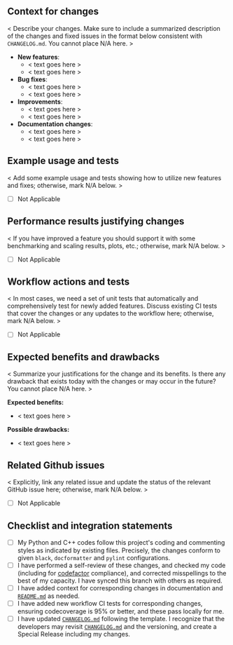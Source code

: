 ## Context for changes

< Describe your changes. Make sure to include a summarized description of the changes and fixed issues in the format below consistent with `CHANGELOG.md`. You cannot place N/A here. >

- **New features**:
    * <  text goes here >
    * <  text goes here >
- **Bug fixes**: 
    * <  text goes here >
    * <  text goes here >
- **Improvements**: 
    * <  text goes here >
    * <  text goes here >
- **Documentation changes**:
    * <  text goes here >
    * <  text goes here >

## Example usage and tests

< Add some example usage and tests showing how to utilize new features and fixes; otherwise, mark N/A below. >
- [ ] Not Applicable


## Performance results justifying changes

< If you have improved a feature you should support it with some benchmarking and scaling results, plots, etc.; otherwise, mark N/A below. >
- [ ] Not Applicable

## Workflow actions and tests

< In most cases, we need a set of unit tests that automatically and comprehensively test for newly added features. Discuss existing CI tests that cover the changes or any updates to the workflow here; otherwise, mark N/A below. >

- [ ] Not Applicable


## Expected benefits and drawbacks

< Summarize your justifications for the change and its benefits. Is there any drawback that exists today with the changes or may occur in the future? You cannot place N/A here. >

**Expected benefits:**
- < text goes here >

**Possible drawbacks:**
- < text goes here >

## Related Github issues

< Explicitly, link any related issue and update the status of the relevant GitHub issue here; otherwise, mark N/A below. >
- [ ] Not Applicable

## Checklist and integration statements

- [ ] My Python and C++ codes follow this project's coding and commenting styles as indicated by existing files. Precisely, the changes conform to given `black`, `docformatter` and `pylint` configurations. 
- [ ] I have performed a self-review of these changes, and checked my code (including for [codefactor](https://www.codefactor.io/repository/github/xanaduai/flamingpy/branches) compliance), and corrected misspellings to the best of my capacity. I have synced this branch with others as required.
- [ ] I have added context for corresponding changes in documentation and [`README.md`](README.md) as needed.
- [ ] I have added new workflow CI tests for corresponding changes, ensuring codecoverage is 95% or better, and these pass locally for me.
- [ ] I have updated [`CHANGELOG.md`](.github/CHANGELOG.md) following the template. I recognize that the developers may revisit [`CHANGELOG.md`](.github/CHANGELOG.md) and the versioning, and create a Special Release including my changes.

